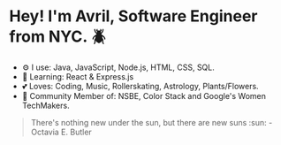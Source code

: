 

# Hey! I'm Avril, Software Engineer from NYC. :beetle:

* :gear: I use: Java, JavaScript, Node.js, HTML, CSS, SQL.
* :brain: Learning: React & Express.js
* :two_hearts: Loves: Coding, Music, Rollerskating, Astrology, Plants/Flowers.
* :busts_in_silhouette: Community Member of: NSBE, Color Stack and Google's Women TechMakers.



> There's nothing new under the sun, but there are new suns :sun: - Octavia E. Butler










